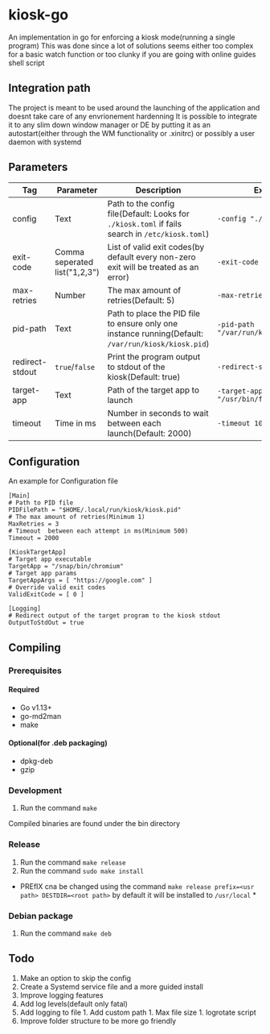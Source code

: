 # kiosk-go

An implementation in go for enforcing a kiosk mode(running a single program)
This was done since a lot of solutions seems either too complex for a basic watch function or too clunky if you are going with online guides shell script

## Integration path
The project is meant to be used around the launching of the application and doesnt take care of any envrionement hardenning
It is possible to integrate it to any slim down window manager or DE by putting it as an autostart(either through the WM functionality or .xinitrc)  or possibly a user daemon with systemd

## Parameters
| Tag             | Parameter                     | Description                                                                                         | Example                                |
|-----------------|-------------------------------|-----------------------------------------------------------------------------------------------------|----------------------------------------|
| config          | Text                          | Path to the config file(Default: Looks for `./kiosk.toml` if fails  search in `/etc/kiosk.toml`)    | `-config "./config.toml"`              |
| exit-code       | Comma seperated list("1,2,3") | List of valid exit codes(by default every non-zero exit will be treated as an error)                | `-exit-code "0,1"`                     |
| max-retries     | Number                        | The max amount of retries(Default: 5)                                                               | `-max-retries 5`                       |
| pid-path        | Text                          | Path to place the PID file to ensure only one instance running(Default: `/var/run/kiosk/kiosk.pid`) | `-pid-path "/var/run/kiosk/kiosk.pid"` |
| redirect-stdout | `true`/`false`                | Print the program output to stdout of the kiosk(Default: true)                                      | `-redirect-stdout true`                |
| target-app      | Text                          | Path of the target app to launch                                                                    | `-target-app "/usr/bin/firefox"`       |
| timeout         | Time in ms                    | Number in seconds to wait between each launch(Default: 2000)                                        | `-timeout 1000`                           |


## Configuration
An example for Configuration file
```
[Main]
# Path to PID file
PIDFilePath = "$HOME/.local/run/kiosk/kiosk.pid"
# The max amount of retries(Minimum 1)
MaxRetries = 3
# Timeout  between each attempt in ms(Minimum 500)
Timeout = 2000

[KioskTargetApp]
# Target app executable
TargetApp = "/snap/bin/chromium"
# Target app params
TargetAppArgs = [ "https://google.com" ]
# Override valid exit codes
ValidExitCode = [ 0 ]

[Logging]
# Redirect output of the target program to the kiosk stdout
OutputToStdOut = true
```

## Compiling

### Prerequisites
#### Required
 - Go v1.13+
 - go-md2man
 - make

#### Optional(for .deb packaging)
 - dpkg-deb
 - gzip

### Development
1. Run the command `make`

Compiled binaries are found under the bin directory

### Release

1. Run the command `make release`
1. Run the command `sudo make install`

* PREfIX cna be changed using the command `make release prefix=<usr path> DESTDIR=<root path>` by default it will be installed to  `/usr/local` *

### Debian package

1. Run the command `make deb`

## Todo
1. Make an option to skip the config
1. Create a Systemd service file and a more guided install
1. Improve logging features
  1. Add log levels(default only fatal)
  1. Add logging to file
    1. Add custom path
    1. Max file size
    1. logrotate script
1. Improve folder structure to be more go friendly
